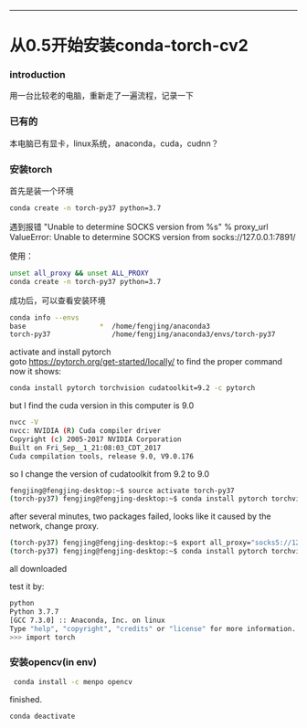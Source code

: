 ****
# 从0.5开始安装conda-torch-cv2

### introduction
用一台比较老的电脑，重新走了一遍流程，记录一下

### 已有的  
本电脑已有显卡，linux系统，anaconda，cuda，cudnn？

### 安装torch  
首先是装一个环境
```sh
conda create -n torch-py37 python=3.7
```
遇到报错
"Unable to determine SOCKS version from %s" % proxy_url
    ValueError: Unable to determine SOCKS version from socks://127.0.0.1:7891/

使用：

```sh
unset all_proxy && unset ALL_PROXY
conda create -n torch-py37 python=3.7
```

成功后，可以查看安装环境
```sh
conda info --envs
base                  *  /home/fengjing/anaconda3
torch-py37               /home/fengjing/anaconda3/envs/torch-py37
```

activate and install pytorch  
goto <https://pytorch.org/get-started/locally/> to find the proper command  
now it shows: 
```sh
conda install pytorch torchvision cudatoolkit=9.2 -c pytorch
```  
but I find the cuda version in this computer is 9.0  
```sh
nvcc -V
nvcc: NVIDIA (R) Cuda compiler driver
Copyright (c) 2005-2017 NVIDIA Corporation
Built on Fri_Sep__1_21:08:03_CDT_2017
Cuda compilation tools, release 9.0, V9.0.176
```

so I change the version of cudatoolkit from 9.2 to 9.0  

```sh
fengjing@fengjing-desktop:~$ source activate torch-py37
(torch-py37) fengjing@fengjing-desktop:~$ conda install pytorch torchvision cudatoolkit=9.0 -c pytorch
```

after several minutes, two packages failed, looks like it caused by the network, change proxy.  
```sh
(torch-py37) fengjing@fengjing-desktop:~$ export all_proxy="socks5://127.0.0.1:7891"
(torch-py37) fengjing@fengjing-desktop:~$ conda install pytorch torchvision cudatoolkit=9.0 -c pytorch
```

all downloaded  

test it by:
```sh
python
Python 3.7.7 
[GCC 7.3.0] :: Anaconda, Inc. on linux
Type "help", "copyright", "credits" or "license" for more information.
>>> import torch
```


### 安装opencv(in env)  
```sh
 conda install -c menpo opencv
```
finished.  

```
conda deactivate  
```










